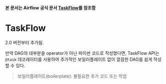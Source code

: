 **본 문서는 Airflow 공식 문서 [TaskFlow](https://airflow.apache.org/docs/apache-airflow/stable/core-concepts/taskflow.html)를 참조함**
# TaskFlow
2.0 버전부터 추가됨.

만약 DAG의 대부분을 operator가 아닌 파이썬 코드로 작성했다면, TaskFlow API는 `@task` 데코레이터를 사용하여 추가적인 보일러플레이트 없이 깔끔한 DAG를 쉽게 작성할 수 있다.
> 보일러플레이트(boilerplate): 불필요한 추가 코드 또는 작업

